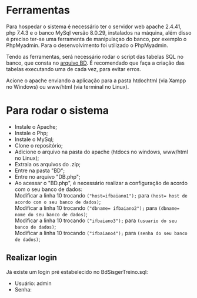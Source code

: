 # Ferramentas

Para hospedar o sistema é necessário ter o servidor web apache 2.4.41, php 7.4.3 e o banco MySql versão 8.0.29, instalados na máquina, além disso é preciso ter-se uma  ferramenta de manipulaçao do banco, por exemplo o PhpMyadmin. Para o desenvolvimento foi utilizado o PhpMyadmin.

Tendo as ferramentas, será necessário rodar o script das tabelas SQL no banco, que consta no [arquivo BD](../BD/BdSisgerTreino.sql). É recomendado que faça a criação das tabelas executando uma de cada vez, para evitar erros.

Acione o apache enviando a aplicação para a pasta htdochtml (via Xampp no Windows) ou www/html (via terminal no Linux).



# Para rodar o sistema

- Instale o Apache;
- Instale o Php;
- Instale o MySql;
- Clone o repositório;
- Adicione o arquivo na pasta do apache (htdocs no windows, www/html no Linux);
- Extraia os arquivos do .zip;
- Entre na pasta "BD";
- Entre no arquivo "DB.php";
- Ao acessar o "BD.php", é necessário realizar a configuração de acordo com o seu banco de dados: <br>
Modificar a linha 10 trocando ```("host=ifbaiano1");``` para ```(host= host de acordo com o seu banco de dados)```;<br>
Modificar a linha 10 trocando ```("dbname= ifbaiano2");``` para ```(dbname= nome do seu banco de dados)```;<br>
Modificar a linha 10 trocando ```("ifbaiano3");``` para ```(usuario do seu banco de dados)```;<br>
Modificar a linha 10 trocando ```("ifbaiano4");``` para ```(senha do seu banco de dados)```;<br>

## Realizar login

Já existe um login pré estabelecido no BdSisgerTreino.sql:

- Usuário: admin
- Senha: 

